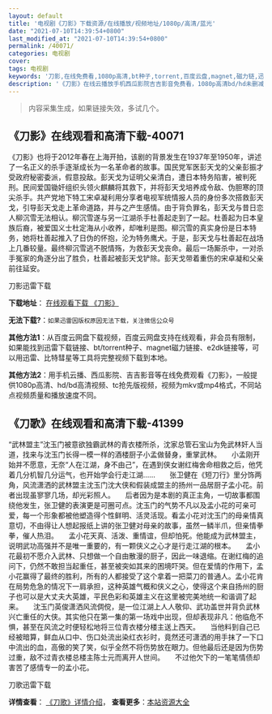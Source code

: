 ```yaml
---
layout: default
title: '电视剧《刀影》下载资源/在线播放/视频地址/1080p/高清/蓝光'
date: "2021-07-10T14:39:54+0800"
last_modified_at: "2021-07-10T14:39:54+0800"
permalink: /40071/
categories: 电视剧
cover:
tags: 电视剧
keywords: '刀影,在线免费看,1080p高清,bt种子,torrent,百度云盘,magnet,磁力链,迅雷下载资源'
description: '《刀影》在线云播放手机西瓜影院吉吉影音免费看，1080p高清bd/hd未删减完整版和tc抢先枪版，mkv/mp4格式，附带bt/torrent种子、magnet/磁力链、百度云盘、网盘资源迅雷下载链接'
---
```


>内容采集生成，如果链接失效，多试几个。


## 《刀影》在线观看和高清下载-40071

《刀影》也将于2012年春在上海开拍，该剧的背景发生在1937年至1950年，讲述了一名正义的杀手逐渐成长为一名革命者的故事。国民党军医彭天戈的父亲彭振才受政府秘密委派，假意投敌。彭天戈为证明父亲清白，遭日本特务陷害，被判死刑。民间爱国锄奸组织头领火麒麟将其救下，并将彭天戈培养成令敌、伪胆寒的顶尖杀手。共产党地下特工宋卓凝利用分享者电视军统情报人员的身份多次搭救彭天戈，引导彭天戈走上革命道路，并与之产生感情。由于背负罪名，彭天戈与昔日恋人柳沉雪无法相认。柳沉雪遂与另一江湖杀手杜善起走到了一起。杜善起为日本皇族后裔，被爱国义士杜定海从小收养，却唯利是图。柳沉雪的真实身份是日本特务，她将杜善起推入了日伪的怀抱，沦为特务鹰犬。于是，彭天戈与杜善起在战场上几番较量。最终柳沉雪逃不脱情殇，为救彭天戈丧命。最后一场厮杀中，一对杀手冤家的角逐分出了胜负，杜善起被彭天戈铲除。彭天戈带着重伤的宋卓凝和父亲前往延安。</p>


刀影迅雷下载

**下载地址**： [在线观看下载 《刀影》](https://www.993dy.com//vod-detail-id-12216.html) 


**无法下载?**：`如果迅雷因版权原因无法下载，关注微信公众号 `

**其他方法1**：从百度云网盘下载视频，百度云网盘支持在线观看，非会员有限制，如果能找到迅雷下载链接、bt/torrent种子、magnet磁力链接、e2dk链接等，可以用迅雷、比特彗星等工具将完整视频下载到本地。

**其他方法2**：用手机云播、西瓜影院、吉吉影音等在线免费观看《刀影》，一般提供1080p高清、hd/bd高清视频、tc抢先版视频，视频为mkv或mp4格式，不同站点视频质量和播放速度不同。


## 《刀歌》在线观看和高清下载-41399

“武林盟主”沈玉门被意欲独霸武林的青衣楼所杀，沈家总管石宝山为免武林奸人当道，找来与沈玉门长得一模一样的酒楼厨子小孟做替身，重掌武林。　　小孟刚开始并不愿意，无奈“人在江湖，身不由己”，在遇到侠女谢红梅舍命相救之后，他凭着几分机智几分运气，也开始学会行走江湖……　　张卫健在《短刀行》里分饰两角，风流潇洒的武林盟主沈玉门沈大侠和假装成盟主的扬州一品居厨子孟小花。前者出现虽寥寥几场，却光彩照人。　　后者因为是本剧的真正主角，一切故事都围绕他发生，张卫健的表演更是可圈可点。沈玉门的气势不凡以及孟小花的可亲可爱，每一个形象都被他塑造得个性鲜明、活灵活现。看孟小花对沈玉门的母亲情真意切，不由得让人想起报纸上讲的张卫健对母亲的故事，虽然一鳞半爪，但亲情拳拳，催人热泪。　　孟小花天真、活泼、重情谊，但却怕死。他能成为武林盟主，说明武功高强并不是唯一重要的，有一颗侠义之心才是行走江湖的根本。　　孟小花最初不愿介入武林、只想做一个自由散漫的厨子，因此一味退缩。在谢红梅的追问下，仍然不敢担当起重任，甚至被突如其来的困境吓哭。但在爱情的作用下，孟小花赢得了最终的胜利，所有的人都接受了这个拿着一把菜刀的普通人。孟小花肯在局势危急的情况下一肩承担，这种英雄气概和侠义之心，使得这个来自扬州的厨子也可以是大丈夫大英雄，平民色彩和英雄主义在这里被完美地统一和谐调了起来。　　沈玉门英俊潇洒风流倜傥，是一位江湖上人人敬仰、武功盖世并背负武林兴亡重任的大侠。其实他只在第一集的第一场戏中出现，但却表现非凡：他临危不惧，甚至在风流之时便轻松地将三位青衣楼分楼主送上西天。　　当他料到自己已经被暗算，鲜血从口中、伤口处流出染红衣衫时，竟然还可潇洒的用手抹了一下口中流出的血，高傲的笑了笑，似乎全然不将伤势放在眼力。但他最后还是因为伤势过重，敌不过青衣楼总楼主陈士元而离开人世间。　　不过他欠下的一笔笔情债却害苦了感情专一的孟小花。


刀歌迅雷下载

**详情查看**： [《刀歌》详情介绍](/movie/41399/)， **查看更多**：[本站资源大全](/movie/t/all/)

